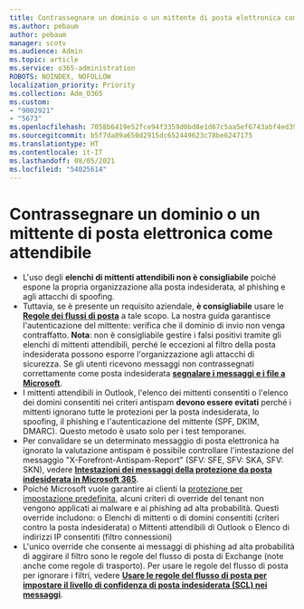 ```yaml
---
title: Contrassegnare un dominio o un mittente di posta elettronica come attendibile
ms.author: pebaum
author: pebaum
manager: scotv
ms.audience: Admin
ms.topic: article
ms.service: o365-administration
ROBOTS: NOINDEX, NOFOLLOW
localization_priority: Priority
ms.collection: Adm_O365
ms.custom:
- "9002921"
- "5673"
ms.openlocfilehash: 7058b6419e52fce94f3359d0bd8e1d67c5aa5ef6743abf4ed39f45bad49e1d07
ms.sourcegitcommit: b5f7da89a650d2915dc652449623c78be6247175
ms.translationtype: HT
ms.contentlocale: it-IT
ms.lasthandoff: 08/05/2021
ms.locfileid: "54025614"
---
```

# <a name="need-to-mark-a-domain-or-email-sender-safe"></a>Contrassegnare un dominio o un mittente di posta elettronica come attendibile

- L'uso degli **elenchi di mittenti attendibili non è consigliabile** poiché espone la propria organizzazione alla posta indesiderata, al phishing e agli attacchi di spoofing.
- Tuttavia, se è presente un requisito aziendale, **è consigliabile** usare le **[Regole dei flussi di posta](https://docs.microsoft.com/microsoft-365/security/office-365-security/create-safe-sender-lists-in-office-365?view=o365-worldwide#recommended-use-mail-flow-rules)** a tale scopo. La nostra guida garantisce l'autenticazione del mittente: verifica che il dominio di invio non venga contraffatto. **Nota**: non è consigliabile gestire i falsi positivi tramite gli elenchi di mittenti attendibili, perché le eccezioni al filtro della posta indesiderata possono esporre l'organizzazione agli attacchi di sicurezza. Se gli utenti ricevono messaggi non contrassegnati correttamente come posta indesiderata **[segnalare i messaggi e i file a Microsoft](https://protection.office.com/reportsubmission)**.
- I mittenti attendibili in Outlook, l'elenco dei mittenti consentiti o l'elenco dei domini consentiti nei criteri antispam **devono essere evitati** perché i mittenti ignorano tutte le protezioni per la posta indesiderata, lo spoofing, il phishing e l'autenticazione del mittente (SPF, DKIM, DMARC). Questo metodo è usato solo per i test temporanei.
- Per convalidare se un determinato messaggio di posta elettronica ha ignorato la valutazione antispam è possibile controllare l'intestazione del messaggio "X-Forefront-Antispam-Report" (SFV: SFE, SFV: SKA, SFV: SKN), vedere **[Intestazioni dei messaggi della protezione da posta indesiderata in Microsoft 365](https://docs.microsoft.com/microsoft-365/security/office-365-security/anti-spam-message-headers)**.
- Poiché Microsoft vuole garantire ai clienti la [protezione per impostazione predefinita](https://docs.microsoft.com/microsoft-365/security/office-365-security/secure-by-default#exceptions), alcuni criteri di override del tenant non vengono applicati ai malware e ai phishing ad alta probabilità. Questi override includono: o   Elenchi di mittenti o di domini consentiti (criteri contro la posta indesiderata) o   Mittenti attendibili di Outlook o   Elenco di indirizzi IP consentiti (filtro connessioni) 
- L'unico override che consente ai messaggi di phishing ad alta probabilità di aggirare il filtro sono le regole del flusso di posta di Exchange (note anche come regole di trasporto). Per usare le regole del flusso di posta per ignorare i filtri, vedere **[Usare le regole del flusso di posta per impostare il livello di confidenza di posta indesiderata (SCL) nei messaggi](https://docs.microsoft.com/microsoft-365/security/office-365-security/use-mail-flow-rules-to-set-the-spam-confidence-level-scl-in-messages)**.